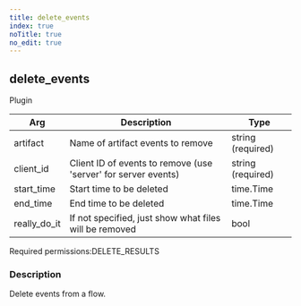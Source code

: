 ```yaml
---
title: delete_events
index: true
noTitle: true
no_edit: true
---
```




<div class="vql_item"></div>


## delete_events
<span class='vql_type label label-warning pull-right page-header'>Plugin</span>



<div class="vqlargs"></div>

Arg | Description | Type
----|-------------|-----
artifact|Name of artifact events to remove|string (required)
client_id|Client ID of events to remove (use 'server' for server events)|string (required)
start_time|Start time to be deleted|time.Time
end_time|End time to be deleted|time.Time
really_do_it|If not specified, just show what files will be removed|bool

<span class="permission_list vql_type">Required permissions:</span><span class="permission_list linkcolour label label-important">DELETE_RESULTS</span>

### Description

Delete events from a flow.

